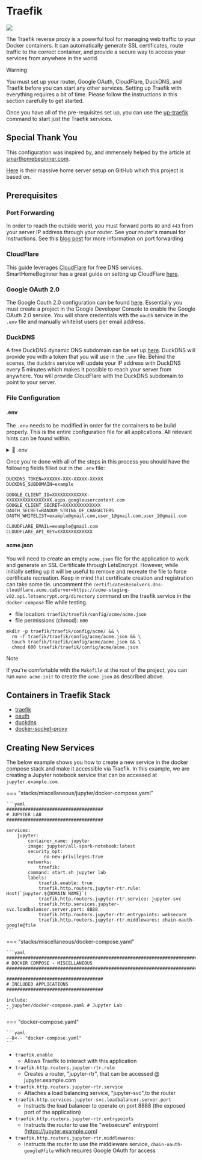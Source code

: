 # Traefik

![](https://i.imgur.com/JVARxB6.png)

The Traefik reverse proxy is a powerful tool for managing web traffic to your
Docker containers. It can automatically generate SSL certificates, route traffic
to the correct container, and provide a secure way to access your services from
anywhere in the world.

> [!WARNING]
>
> You must set up your router, Google OAuth, CloudFlare, DuckDNS, and Traefik
> before you can start any other services. Setting up Traefik with everything
> requires a bit of time. Please follow the instructions in this section carefully
> to get started.
>
> Once you have all of the pre-requisites set up, you can use the
> [up-traefik](cli.md#up-traefik) command to start just the Traefik services.

## Special Thank You

This configuration was inspired by, and
immensely helped by the article at
[smarthomebeginner.com](https://smarthomebeginner.com/traefik-2-docker-tutorial).

[Here](https://github.com/htpcBeginner/docker-traefik)
is their massive home server setup on GitHub which this project is based on.

## Prerequisites

### Port Forwarding

In order to reach the outside world, you must forward ports `80` and `443`
from your server IP address through your router. See your router's manual
for Instructions. See this [blog post](https://nordvpn.com/blog/open-ports-on-router/)
for more information on port forwarding

### CloudFlare

This guide leverages [CloudFlare](https://cloudflare.com/) for free
DNS services. SmartHomeBeginner has a great guide on setting up CloudFlare
[here](https://www.smarthomebeginner.com/cloudflare-settings-for-traefik-docker/).

### Google OAuth 2.0

The Google Oauth 2.0 configuration can be
found [here](https://www.smarthomebeginner.com/traefik-forward-auth-google-oauth-2022/).
Essentially you must create a project in the Google Developer Console to enable
the Google OAuth 2.0 service. You will share credentials with the `oauth` service
in the `.env` file and manually whitelist users per email address.

### DuckDNS

A free DuckDNS dynamic DNS subdomain can be set up [here](https://www.duckdns.org).
DuckDNS will provide you with a token that you will use in the `.env` file.
Behind the scenes, the `duckdns` service will update your IP address with DuckDNS
every 5 minutes which makes it possible to reach your server from anywhere. You will
provide CloudFlare with the DuckDNS subdomain to point to your server.

### File Configuration

#### .env

The `.env` needs to be modified in order for the containers to be build
properly. This is the entire configuration file for all applications.
All relevant hints can be found within.

<details><summary>📄 .env</summary>
<p>

```shell
--8<-- "docs/example.env"
```

</p>
</details>

Once you're done with all of the steps in this process you should have the following
fields filled out in the `.env` file:

```text
DUCKDNS_TOKEN=XXXXXX-XXX-XXXXX-XXXXX
DUCKDNS_SUBDOMAIN=example

GOOGLE_CLIENT_ID=XXXXXXXXXXXXX-XXXXXXXXXXXXXXXXX.apps.googleusercontent.com
GOOGLE_CLIENT_SECRET=XXXXXXXXXXXXXX
OAUTH_SECRET=RANDOM_STRING_OF_CHARACTERS
OAUTH_WHITELIST=example@gmail.com,user_1@gmail.com,user_2@gmail.com

CLOUDFLARE_EMAIL=example@gmail.com
CLOUDFLARE_API_KEY=XXXXXXXXXXXXX
```

#### acme.json

You will need to create an empty `acme.json` file for the
application to work and generate an SSL Certificate through LetsEncrypt.
However, while initially setting up it will be useful to remove and recreate the file to force
certificate recreation. Keep in mind that certificate creation and registration can take some tie.
uncomment the `certificatesResolvers.dns-cloudflare.acme.caServer=https://acme-staging-v02.api.letsencrypt.org/directory`
command on the traefik service in the `docker-compose` file while testing.

-   file location: `traefik/traefik/config/acme/acme.json`
-   file permissions (chmod): `600`

```shell
mkdir -p traefik/traefik/config/acme/ && \
  rm -f traefik/traefik/config/acme/acme.json && \
  touch traefik/traefik/config/acme/acme.json && \
  chmod 600 traefik/traefik/config/acme/acme.json
```

> [!NOTE]
> If you're comfortable with the `Makefile` at the root of the project, you can run
> `make acme-init` to create the `acme.json` as described above.

## Containers in Traefik Stack

-   [traefik](applications/traefik.md#traefik)
-   [oauth](applications/traefik.md#oauth)
-   [duckdns](applications/traefik.md#duckdns)
-   [docker-socket-proxy](applications/traefik.md#docker-socket-proxy)

## Creating New Services

The below example shows you how to create a new service in the docker compose
stack and make it accessible via Traefik. In this example, we are creating a
Jupyter notebook service that can be accessed at `jupyter.example.com`.

=== "stacks/miscellaneous/jupyter/docker-compose.yaml"

    ```yaml
    ####################################
    # JUPYTER LAB
    ####################################

    services:
        jupyter:
            container_name: jupyter
            image: jupyter/all-spark-notebook:latest
            security_opt:
                - no-new-privileges:true
            networks:
                traefik:
            command: start.sh jupyter lab
            labels:
                traefik.enable: true
                traefik.http.routers.jupyter-rtr.rule: Host(`jupyter.${DOMAIN_NAME}`)
                traefik.http.routers.jupyter-rtr.service: jupyter-svc
                traefik.http.services.jupyter-svc.loadbalancer.server.port: 8888
                traefik.http.routers.jupyter-rtr.entrypoints: websecure
                traefik.http.routers.jupyter-rtr.middlewares: chain-oauth-google@file
    ```

=== "stacks/miscellaneous/docker-compose.yaml"

    ```yaml
    ################################################################################
    # DOCKER COMPOSE - MISCELLANEOUS
    ################################################################################

    ####################################
    # INCLUDED APPLICATIONS
    ####################################

    include:
    - jupyter/docker-compose.yaml # Jupyter Lab
    ```

=== "docker-compose.yaml"

    ```yaml
    --8<-- "docker-compose.yaml"
    ```

-   `traefik.enable`
    -   Allows Traefik to interact with this application
-   `traefik.http.routers.jupyter-rtr.rule`
    -   Creates a router, "jupyter-rtr", that can be accessed @ jupyter.example.com
-   `traefik.http.routers.jupyter-rtr.service`
    -   Attaches a load balancing service, "jupyter-svc",to the router
-   `traefik.http.services.jupyter-svc.loadbalancer.server.port`
    -   Instructs the load balancer to operate on port 8888 (the exposed port of the application)
-   `traefik.http.routers.jupyter-rtr.entrypoints`
    -   Instructs the router to use the "websecure" entrypoint (https://jupyter.example.com)
-   `traefik.http.routers.jupyter-rtr.middlewares:`
    -   Instructs the router to use the middleware service, `chain-oauth-google@file`
        which requires Google OAuth for access
